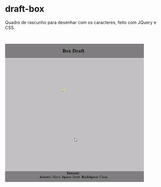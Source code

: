 # draft-box

Quadro de rascunho para desenhar com os caracteres, feito com JQuery e CSS.

<br/>

<img src="https://github.com/brunocalmon/draft-box/blob/master/box-draft.gif"></img>

<br/>
